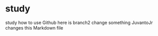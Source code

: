 # study
study how to use Github
here is branch2
change something
JuvantoJr changes this Markdown file
